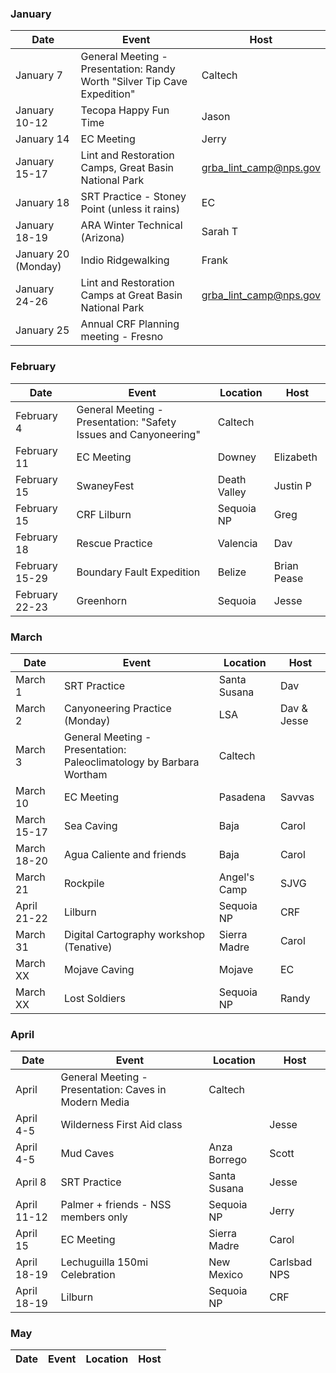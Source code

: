### January
| Date | Event | Host |
| --- | --- | --- |
| January 7 | General Meeting - Presentation: Randy Worth "Silver Tip Cave Expedition" | Caltech |
| January 10-12 | Tecopa Happy Fun Time | Jason |
| January 14 | EC Meeting | Jerry |
| January 15-17 | Lint and Restoration Camps, Great Basin National Park | grba_lint_camp@nps.gov |
| January 18 | SRT Practice - Stoney Point (unless it rains) | EC |
| January 18-19 | ARA Winter Technical (Arizona) | Sarah T |
| January 20 (Monday) | Indio Ridgewalking | Frank |
| January 24-26 | Lint and Restoration Camps at Great Basin National Park | grba_lint_camp@nps.gov |
| January 25 | Annual CRF Planning meeting - Fresno |  |

### February
| Date | Event | Location | Host |
| --- | --- | --- | --- |
| February 4 | General Meeting - Presentation: "Safety Issues and Canyoneering" | Caltech | |
| February 11 | EC Meeting | Downey | Elizabeth |
| February 15 | SwaneyFest | Death Valley | Justin P |
| February 15 | CRF Lilburn | Sequoia NP | Greg |
| February 18 | Rescue Practice | Valencia | Dav |
| February 15-29 | Boundary Fault Expedition | Belize | Brian Pease |
| February 22-23 | Greenhorn | Sequoia | Jesse |

### March
| Date | Event | Location | Host |
| --- | --- | --- | --- |
| March 1 | SRT Practice | Santa Susana | Dav |
| March 2 | Canyoneering Practice (Monday) | LSA | Dav & Jesse |
| March 3 | General Meeting - Presentation: Paleoclimatology by Barbara Wortham | Caltech | |
| March 10 | EC Meeting | Pasadena | Savvas |
| March 15-17 | Sea Caving | Baja | Carol |
| March 18-20 | Agua Caliente and friends | Baja | Carol |
| March 21 | Rockpile | Angel's Camp | SJVG |
| April 21-22 | Lilburn | Sequoia NP | CRF |
| March 31 | Digital Cartography workshop (Tenative) | Sierra Madre | Carol |
| March XX | Mojave Caving | Mojave | EC |
| March XX | Lost Soldiers | Sequoia NP | Randy |


### April
| Date | Event | Location | Host |
| --- | --- | --- | --- |
| April | General Meeting - Presentation: Caves in Modern Media | Caltech | |
| April 4-5 | Wilderness First Aid class | | Jesse |
| April 4-5 | Mud Caves | Anza Borrego | Scott |
| April 8 | SRT Practice | Santa Susana | Jesse |
| April 11-12 | Palmer + friends - NSS members only | Sequoia NP | Jerry |
| April 15 | EC Meeting | Sierra Madre | Carol |
| April 18-19 | Lechuguilla 150mi Celebration | New Mexico | Carlsbad NPS |
| April 18-19 | Lilburn | Sequoia NP | CRF |


### May
| Date | Event | Location | Host |
| --- | --- | --- | --- |

